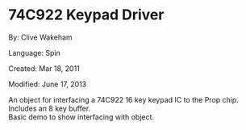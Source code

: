 # 74C922 Keypad Driver

By: Clive Wakeham

Language: Spin

Created: Mar 18, 2011

Modified: June 17, 2013

An object for interfacing a 74C922 16 key keypad IC to the Prop chip. Includes an 8 key buffer.   
Basic demo to show interfacing with object.
